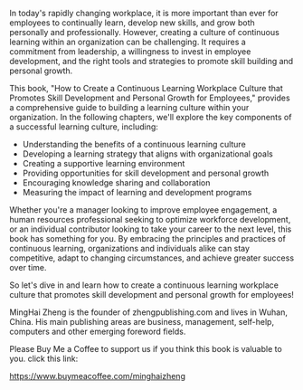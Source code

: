 
In today's rapidly changing workplace, it is more important than ever for employees to continually learn, develop new skills, and grow both personally and professionally. However, creating a culture of continuous learning within an organization can be challenging. It requires a commitment from leadership, a willingness to invest in employee development, and the right tools and strategies to promote skill building and personal growth.

This book, "How to Create a Continuous Learning Workplace Culture that Promotes Skill Development and Personal Growth for Employees," provides a comprehensive guide to building a learning culture within your organization. In the following chapters, we'll explore the key components of a successful learning culture, including:

* Understanding the benefits of a continuous learning culture
* Developing a learning strategy that aligns with organizational goals
* Creating a supportive learning environment
* Providing opportunities for skill development and personal growth
* Encouraging knowledge sharing and collaboration
* Measuring the impact of learning and development programs

Whether you're a manager looking to improve employee engagement, a human resources professional seeking to optimize workforce development, or an individual contributor looking to take your career to the next level, this book has something for you. By embracing the principles and practices of continuous learning, organizations and individuals alike can stay competitive, adapt to changing circumstances, and achieve greater success over time.

So let's dive in and learn how to create a continuous learning workplace culture that promotes skill development and personal growth for employees!

MingHai Zheng is the founder of zhengpublishing.com and lives in Wuhan, China. His main publishing areas are business, management, self-help, computers and other emerging foreword fields.

Please Buy Me a Coffee to support us if you think this book is valuable to you. click this link:

https://www.buymeacoffee.com/minghaizheng

